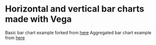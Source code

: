 # Horizontal and vertical bar charts made with Vega

Basic bar chart example forked from [here](https://bl.ocks.org/domoritz/cd636b15fa0e187b51b73fc60b4d3014)
Aggregated bar chart example from [here](https://observablehq.com/@mahog/vega-tutorial-1-lets-make-a-bar-chart-solution)
